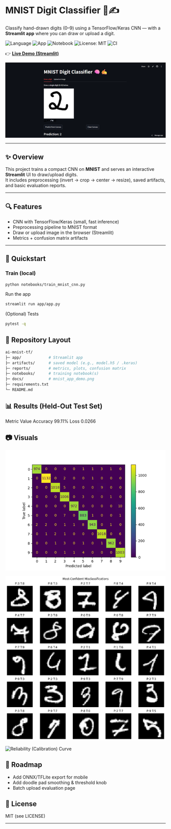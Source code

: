 # MNIST Digit Classifier 🧠✍️  
Classify hand-drawn digits (0–9) using a TensorFlow/Keras CNN — with a **Streamlit app** where you can draw or upload a digit.

![Language](https://img.shields.io/badge/language-Python-blue.svg)
![App](https://img.shields.io/badge/app-Streamlit-red.svg)
![Notebook](https://img.shields.io/badge/tool-Jupyter-orange.svg)
![License: MIT](https://img.shields.io/badge/License-MIT-green.svg)
![CI](https://github.com/NoellaButi/ai-mnist-tf/actions/workflows/ci.yml/badge.svg?branch=main)

👉 [**Live Demo (Streamlit)**](https://ai-mnist-tf-noella-buti.streamlit.app)

![App Demo](docs/mnist_app_demo.png)

---

## ✨ Overview
This project trains a compact CNN on **MNIST** and serves an interactive **Streamlit** UI to draw/upload digits.  
It includes preprocessing (invert → crop → center → resize), saved artifacts, and basic evaluation reports.

---

## 🔍 Features
- CNN with TensorFlow/Keras (small, fast inference)
- Preprocessing pipeline to MNIST format
- Draw or upload image in the browser (Streamlit)
- Metrics + confusion matrix artifacts

---

## 🚦 Quickstart

### Train (local)
```bash
python notebooks/train_mnist_cnn.py
```

Run the app
```bash
streamlit run app/app.py
```

(Optional) Tests
```bash
pytest -q
```

## 📁 Repository Layout
```bash
ai-mnist-tf/
├─ app/            # Streamlit app
├─ artifacts/      # saved model (e.g., model.h5 / .keras)
├─ reports/        # metrics, plots, confusion matrix
├─ notebooks/      # training notebook(s)
├─ docs/           # mnist_app_demo.png
├─ requirements.txt
└─ README.md
```

## 📊 Results (Held-Out Test Set)
Metric	Value
Accuracy	99.11%
Loss	0.0266

## 📷 Visuals
![Confusion Matrix](reports/confusion_matrix.png)

![Most-Confident Misclassifications](reports/most_confident_mistakes.png)

![Reliability (Calibration) Curve](reports/reliability.png)

## 🔮 Roadmap
- Add ONNX/TFLite export for mobile
- Add doodle pad smoothing & threshold knob
- Batch upload evaluation page

## 📜 License
MIT (see LICENSE)

---
